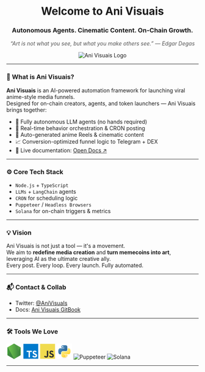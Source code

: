 <h1 align="center">Welcome to Ani Visuais</h1>
<h3 align="center">Autonomous Agents. Cinematic Content. On-Chain Growth.</h3>

<p align="center" style="font-style: italic; color: #555;">
“Art is not what you see, but what you make others see.” — Edgar Degas
</p>

<div align="center">
  <img src="https://anivisuais.gitbook.io/anivisual/~gitbook/image?url=https%3A%2F%2F1261694851-files.gitbook.io%2F%7E%2Ffiles%2Fv0%2Fb%2Fgitbook-x-prod.appspot.com%2Fo%2Fspaces%252F0NrBiipBXLvZ1q5egU42%252Fuploads%252FgiIopy380fsLthHCLOgV%252Fimage.png%3Falt%3Dmedia%26token%3D49c3133d-d15a-458f-9ef4-d8271b20b73b&width=768&dpr=4&quality=100&sign=77850984&sv=2" alt="Ani Visuais Logo"/>
</div>

---

### 🚀 What is Ani Visuais?

**Ani Visuais** is an AI-powered automation framework for launching viral anime-style media funnels.  
Designed for on-chain creators, agents, and token launchers — Ani Visuais brings together:

- 🔁 Fully autonomous LLM agents (no hands required)
- 🧠 Real-time behavior orchestration & CRON posting
- 🎥 Auto-generated anime Reels & cinematic content
- 📈 Conversion-optimized funnel logic to Telegram + DEX
- 🧾 Live documentation: [Open Docs ↗](https://anivisuais.gitbook.io/anivisual/what-is-ani-visuais)

---

### ⚙️ Core Tech Stack

- `Node.js` + `TypeScript`
- `LLMs` + `LangChain` agents
- `CRON` for scheduling logic
- `Puppeteer` / `Headless Browsers`
- `Solana` for on-chain triggers & metrics

---

### 💡 Vision

Ani Visuais is not just a tool — it's a movement.  
We aim to **redefine media creation** and **turn memecoins into art**, leveraging AI as the ultimate creative ally.  
Every post. Every loop. Every launch. Fully automated.

---

### 📬 Contact & Collab

- Twitter: [@AniVisuaIs](https://x.com/AniVisuaIs)
- Docs: [Ani Visuais GitBook](https://anivisuais.gitbook.io/anivisual/what-is-ani-visuais)

---

### 🛠️ Tools We Love

<p align="left">
  <img src="https://raw.githubusercontent.com/devicons/devicon/master/icons/nodejs/nodejs-original.svg" alt="Node.js" width="40" height="40"/>
  <img src="https://raw.githubusercontent.com/devicons/devicon/master/icons/typescript/typescript-original.svg" alt="TypeScript" width="40" height="40"/>
  <img src="https://raw.githubusercontent.com/devicons/devicon/master/icons/javascript/javascript-original.svg" alt="JavaScript" width="40" height="40"/>
  <img src="https://raw.githubusercontent.com/devicons/devicon/master/icons/python/python-original.svg" alt="Python" width="40" height="40"/>
  <img src="https://upload.wikimedia.org/wikipedia/commons/4/4e/Puppeteer_logo.png" alt="Puppeteer" width="40" height="40"/>
  <img src="https://raw.githubusercontent.com/solana-labs/solana-logo/master/logos/solanaLogoMarkDark.svg" alt="Solana" width="40" height="40"/>
</p>

---

